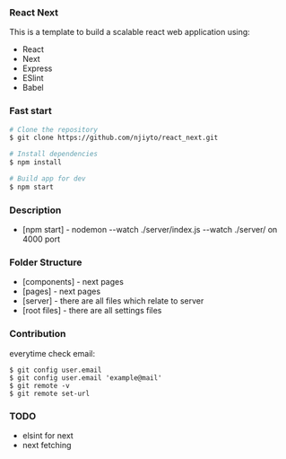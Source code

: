 ### React Next

This is a template to build a scalable react web application using:
* React
* Next
* Express
* ESlint
* Babel

### Fast start
```sh
# Clone the repository
$ git clone https://github.com/njiyto/react_next.git

# Install dependencies
$ npm install

# Build app for dev
$ npm start
```

### Description
* [npm start] - nodemon --watch ./server/index.js --watch ./server/ on 4000 port

### Folder Structure
* [components] - next pages
* [pages] - next pages
* [server] - there are all files which relate to server
* [root files] - there are all settings files

### Contribution
everytime check email:
```
$ git config user.email
$ git config user.email 'example@mail'
$ git remote -v
$ git remote set-url
```

### TODO
* elsint for next
* next fetching